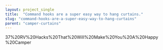 ```yaml
---
layout: project_single
title:  "Command hooks are a super easy way to hang curtains."
slug: "command-hooks-are-a-super-easy-way-to-hang-curtains"
parent: "camper-curtains"
---
```

37%20RV%20Hacks%20That%20Will%20Make%20You%20A%20Happy%20Camper